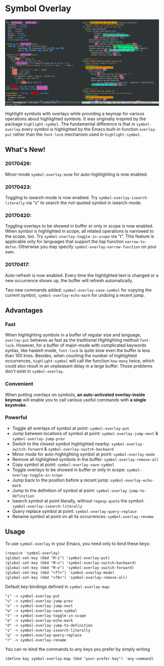 # Symbol Overlay

<p align="center">
  <img src="screenshot-black.png">
</p>

Highlight symbols with overlays while providing a keymap for various operations about highlighted symbols.  It was originally inspired by the package `highlight-symbol`.  The fundamental difference is that in `symbol-overlay` every symbol is highlighted by the Emacs built-in function `overlay-put` rather than the `font-lock` mechanism used in `highlight-symbol`.

What's New!
---

### 20170426:

Minor-mode `symbol-overlay-mode` for auto-highlighting is now enabled.

### 20170423:

Toggling to isearch-mode is now enabled. Try `symbol-overlay-isearch-literally` via "s" to search the not-quoted symbol in isearch-mode.

### 20170420:

Toggling overlays to be showed in buffer or only in scope is now enabled.  When symbol is highlighted in scope, all related operations is narrowed to the scope, too. Try `symbol-overlay-toggle-in-scope` via "t".  This feature is applicable only for languages that support the lisp function `narrow-to-defun`. Otherwise you may specify `symbol-overlay-narrow-function` on your own.

### 20170417:

Auto-refresh is now enabled. Every time the highlighted text is changed or a new occurrence shows up, the buffer will refresh automatically.

Two new commands added: `symbol-overlay-save-symbol` for copying the current symbol, `symbol-overlay-echo-mark` for undoing a recent jump.

Advantages
---

### Fast

When highlighting symbols in a buffer of regular size and language, `overlay-put` behaves as fast as the traditional Highlighting method `font-lock`.  However, for a buffer of major-mode with complicated keywords syntax, like haskell-mode, `font-lock` is quite slow even the buffer is less than 100 lines.  Besides, when counting the number of highlighted occurrences, `highlight-symbol` will call the function `how-many` twice, which could also result in an unpleasant delay in a large buffer.  Those problems don't exist in `symbol-overlay`.

### Convenient

When putting overlays on symbols, **an auto-activated overlay-inside keymap** will enable you to call various useful commands with **a single keystroke**.

### Powerful

- Toggle all overlays of symbol at point: `symbol-overlay-put`
- Jump between locations of symbol at point: `symbol-overlay-jump-next` & `symbol-overlay-jump-prev`
- Switch to the closest symbol highlighted nearby: `symbol-overlay-switch-forward` & `symbol-overlay-switch-backward`
- Minor mode for auto-highlighting symbol at point: `symbol-overlay-mode`
- Remove all highlighted symbols in the buffer: `symbol-overlay-remove-all`
- Copy symbol at point: `symbol-overlay-save-symbol`
- Toggle overlays to be showed in buffer or only in scope: `symbol-overlay-toggle-in-scope`
- Jump back to the position before a recent jump: `symbol-overlay-echo-mark`
- Jump to the definition of symbol at point: `symbol-overlay-jump-to-definition`
- Isearch symbol at point literally, without `regexp-quote` the symbol: `symbol-overlay-isearch-literally`
- Query replace symbol at point: `symbol-overlay-query-replace`
- Rename symbol at point on all its occurrences: `symbol-overlay-rename`

Usage
---

To use `symbol-overlay` in your Emacs, you need only to bind these keys:

    (require 'symbol-overlay)
	(global-set-key (kbd "M-i") 'symbol-overlay-put)
	(global-set-key (kbd "M-u") 'symbol-overlay-switch-backward)
	(global-set-key (kbd "M-o") 'symbol-overlay-switch-forward)
	(global-set-key (kbd "<f7>") 'symbol-overlay-mode)
	(global-set-key (kbd "<f8>") 'symbol-overlay-remove-all)

Default key-bindings defined in `symbol-overlay-map`:

    "i" -> symbol-overlay-put
	"u" -> symbol-overlay-jump-prev
	"o" -> symbol-overlay-jump-next
    "w" -> symbol-overlay-save-symbol
	"t" -> symbol-overlay-toggle-in-scope
    "e" -> symbol-overlay-echo-mark
	"d" -> symbol-overlay-jump-to-definition
	"s" -> symbol-overlay-isearch-literally
	"q" -> symbol-overlay-query-replace
	"r" -> symbol-overlay-rename

You can re-bind the commands to any keys you prefer by simply writing

    (define-key symbol-overlay-map (kbd "your-prefer-key") 'any-command)
